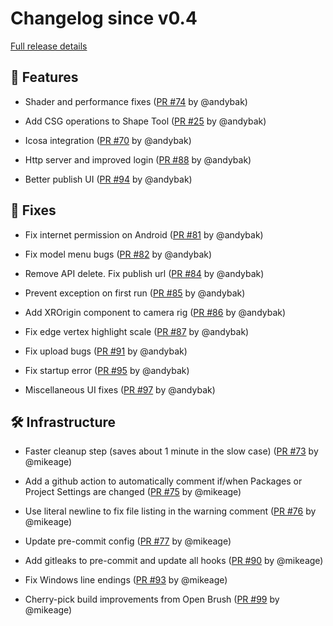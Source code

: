 # Changelog since v0.4

[Full release details](https://github.com/icosa-foundation/open-blocks/compare/v0.4...db99e9d10659f2eee81962dec0a49aca3ede1a2b)

## 🚀 Features

- Shader and performance fixes ([PR #74](https://github.com/icosa-foundation/open-blocks/pull/74) by @andybak)

- Add CSG operations to Shape Tool ([PR #25](https://github.com/icosa-foundation/open-blocks/pull/25) by @andybak)

- Icosa integration ([PR #70](https://github.com/icosa-foundation/open-blocks/pull/70) by @andybak)

- Http server and improved login ([PR #88](https://github.com/icosa-foundation/open-blocks/pull/88) by @andybak)

- Better publish UI ([PR #94](https://github.com/icosa-foundation/open-blocks/pull/94) by @andybak)


## 🐛 Fixes

- Fix internet permission on Android ([PR #81](https://github.com/icosa-foundation/open-blocks/pull/81) by @andybak)

- Fix model menu bugs ([PR #82](https://github.com/icosa-foundation/open-blocks/pull/82) by @andybak)

- Remove API delete. Fix publish url ([PR #84](https://github.com/icosa-foundation/open-blocks/pull/84) by @andybak)

- Prevent exception on first run ([PR #85](https://github.com/icosa-foundation/open-blocks/pull/85) by @andybak)

- Add XROrigin component to camera rig ([PR #86](https://github.com/icosa-foundation/open-blocks/pull/86) by @andybak)

- Fix edge vertex highlight scale ([PR #87](https://github.com/icosa-foundation/open-blocks/pull/87) by @andybak)

- Fix upload bugs ([PR #91](https://github.com/icosa-foundation/open-blocks/pull/91) by @andybak)

- Fix startup error ([PR #95](https://github.com/icosa-foundation/open-blocks/pull/95) by @andybak)

- Miscellaneous UI fixes ([PR #97](https://github.com/icosa-foundation/open-blocks/pull/97) by @andybak)


## 🛠️ Infrastructure

- Faster cleanup step (saves about 1 minute in the slow case) ([PR #73](https://github.com/icosa-foundation/open-blocks/pull/73) by @mikeage)

- Add a github action to automatically comment if/when Packages or Project Settings are changed ([PR #75](https://github.com/icosa-foundation/open-blocks/pull/75) by @mikeage)

- Use literal newline to fix file listing in the warning comment  ([PR #76](https://github.com/icosa-foundation/open-blocks/pull/76) by @mikeage)

- Update pre-commit config ([PR #77](https://github.com/icosa-foundation/open-blocks/pull/77) by @mikeage)

- Add gitleaks to pre-commit and update all hooks ([PR #90](https://github.com/icosa-foundation/open-blocks/pull/90) by @mikeage)

- Fix Windows line endings ([PR #93](https://github.com/icosa-foundation/open-blocks/pull/93) by @mikeage)

- Cherry-pick build improvements from Open Brush ([PR #99](https://github.com/icosa-foundation/open-blocks/pull/99) by @mikeage)





